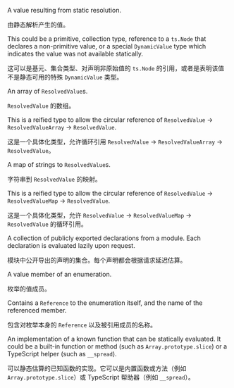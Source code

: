 A value resulting from static resolution.

由静态解析产生的值。

This could be a primitive, collection type, reference to a `ts.Node` that declares a
non-primitive value, or a special `DynamicValue` type which indicates the value was not
available statically.

这可以是基元、集合类型、对声明非原始值的 `ts.Node` 的引用，或者是表明该值不是静态可用的特殊
`DynamicValue` 类型。

An array of `ResolvedValue`s.

`ResolvedValue` 的数组。

This is a reified type to allow the circular reference of `ResolvedValue` -> `ResolvedValueArray`
\-> `ResolvedValue`.

这是一个具体化类型，允许循环引用 `ResolvedValue` -> `ResolvedValueArray` -> `ResolvedValue`。

A map of strings to `ResolvedValue`s.

字符串到 `ResolvedValue` 的映射。

This is a reified type to allow the circular reference of `ResolvedValue` -> `ResolvedValueMap`
\-> `ResolvedValue`.

这是一个具体化类型，允许 `ResolvedValue` -> `ResolvedValueMap` -> `ResolvedValue` 的循环引用。

A collection of publicly exported declarations from a module. Each declaration is evaluated
lazily upon request.

模块中公开导出的声明的集合。每个声明都会根据请求延迟估算。

A value member of an enumeration.

枚举的值成员。

Contains a `Reference` to the enumeration itself, and the name of the referenced member.

包含对枚举本身的 `Reference` 以及被引用成员的名称。

An implementation of a known function that can be statically evaluated.
It could be a built-in function or method \(such as `Array.prototype.slice`\) or a TypeScript
helper \(such as `__spread`\).

可以静态估算的已知函数的实现。它可以是内置函数或方法（例如 `Array.prototype.slice`）或
TypeScript 帮助器（例如 `__spread`）。